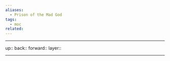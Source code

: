 ```yaml
---
aliases:
  - Prison of the Mad God
tags:
  - moc
related:
---
```


***

up:: 
back:: 
forward:: 
layer:: 

***

